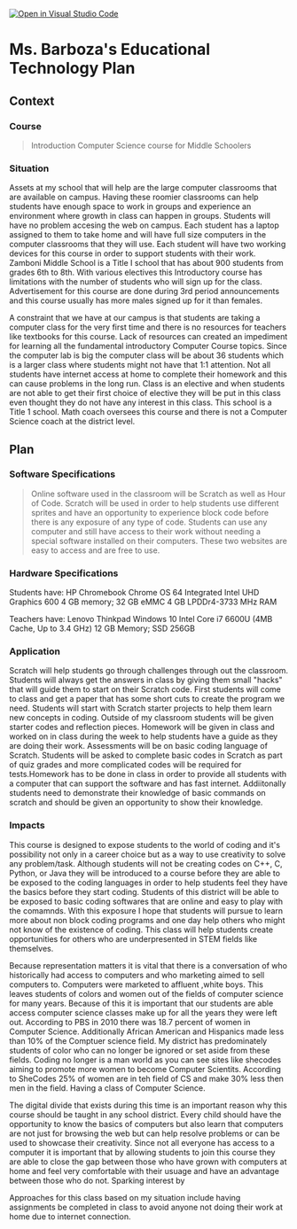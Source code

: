 [![Open in Visual Studio Code](https://classroom.github.com/assets/open-in-vscode-f059dc9a6f8d3a56e377f745f24479a46679e63a5d9fe6f495e02850cd0d8118.svg)](https://classroom.github.com/online_ide?assignment_repo_id=5862833&assignment_repo_type=AssignmentRepo)
# Ms. Barboza's Educational Technology Plan


## Context

### Course

>Introduction Computer Science course for Middle Schoolers

### Situation
Assets at my school that will help are the large computer classrooms that are available on campus. Having these roomier classrooms can help students have enough space to work in groups and experience an environment where growth in class can happen in groups.  Students will have no problem accesing the web  on campus. Each student has a laptop assigned to them to take home and will have full size computers in the computer classrooms that they will use. Each student will have two working devices for this course in order to support students with their work. 
Zamboni Middle School is a Title I school that has about 900 students from grades 6th to 8th. With various electives this Introductory course has limitations with the number of students who will sign up for the class. Advertisement for this course are done during 3rd period announcements and this course usually has more males signed up for it than females.

A constraint that we have at our campus is that students are taking a computer class for the very first time and there is no resources for teachers like textbooks for this course. Lack of resources can created an impediment for learning all the fundamental introductory  Computer Course topics. Since the computer lab is big the computer class will be about 36 students which is a larger class where students might not have that 1:1 attention.  Not all students have internet access at home to complete their homework and this can cause problems in the long run.
Class is an elective and when students are not able to get their first choice of elective they will be put in this class even thought they do not have any interest in this class.
This school is a Title 1 school.
Math coach oversees this course and there is not a Computer Science coach at the district level.

## Plan

### Software Specifications

>Online software used in the classroom will be Scratch as well as Hour of Code. Scratch will be used in order to help students use different sprites and have an opportunity to experience block code before there is any exposure of any type of code. Students can use any computer and still have access to their work without needing a special software installed on their computers. These two websites are easy to access and are free to use. 

### Hardware Specifications


Students have:
HP Chromebook 
Chrome OS 64
Integrated Intel UHD Graphics 600
4 GB memory; 32 GB eMMC 
4 GB LPDDr4-3733 MHz RAM


Teachers have:
Lenovo Thinkpad 
Windows 10
Intel Core i7 6600U (4MB Cache, Up to 3.4 GHz)
12 GB Memory; SSD	256GB



### Application
Scratch will help students go through challenges through out the classroom. 
Students will always get the answers in class by giving them small "hacks" that will guide them to start on their Scratch code. First students will come to class and
get a paper that has some short cuts to create the program we need. Students will start with Scratch starter projects to help them learn new concepts in coding.
Outside of my classroom students will be given starter codes and reflection pieces. Homework will be given in class and worked on in class during the week to help students have a guide as they are doing their work. Assessments will be on basic coding language of Scratch. Students will be asked to complete basic codes in Scratch as part of quiz grades and more complicated codes will be required for tests.Homework has to be done in class in order to provide all students with a computer that can support the software and has fast internet. Addiitonally students need to demonstrate their knowledge of basic commands on scratch and should be given an opportunity to show their knowledge. 

### Impacts


This course is designed to expose students to the world of coding and it's possibility not only in a career choice but as a way to use creativity to solve any problem/task. Although students will not be creating codes on C++, C, Python, or Java they will be introduced to a course before they are able to be exposed to the coding languages in order to help students feel they have the basics before they start coding. Students of this district will be able to be exposed to basic coding softwares that are online and easy to play with the comamnds. With this exposure I hope that students will pursue to learn more about non block coding programs and one day help others who might not know of the existence of coding. This class will help students create opportunities for others who are underpresented in STEM fields like themselves.


Because representation matters it is vital that there is a conversation of who historically had access to computers and who marketing aimed to sell computers to. Computers were marketed to affluent ,white boys. This leaves students of colors and women out of the fields of computer science for many years. Because of this it is important that our students are able access computer science classes make up for all the years they were left out. According to PBS in 2010 there was 18.7 percent of women in Computer Science. Additionally African American and Hispanics made less than 10% of the Comptuer science field. My district has predominately students of color who can no longer be ignored or set aside from these fields. Coding no longer is a man world as you can see sites like shecodes aiming to promote more women to become Computer Scientits. According to SheCodes 25% of women are in teh field of CS and make 30% less then men in the field. Having a class of Computer Science.

The digital divide that exists during this time is an important reason why this course should be taught in any school district. Every child should have the opportunity to know the basics of computers but also learn that computers are not just for browsing the web but can help resolve problems or can be used to showcase their creativity. Since not all everyone has access to a computer it is important that by allowing students to join this course they are able to close the gap between those who have grown with computers at home and feel very comfortable with their usuage and have an advantage between those who do not. Sparking interest by


Approaches for this class based on my situation include having assignments be completed in class to avoid anyone not doing their work at home due to internet connection.  
